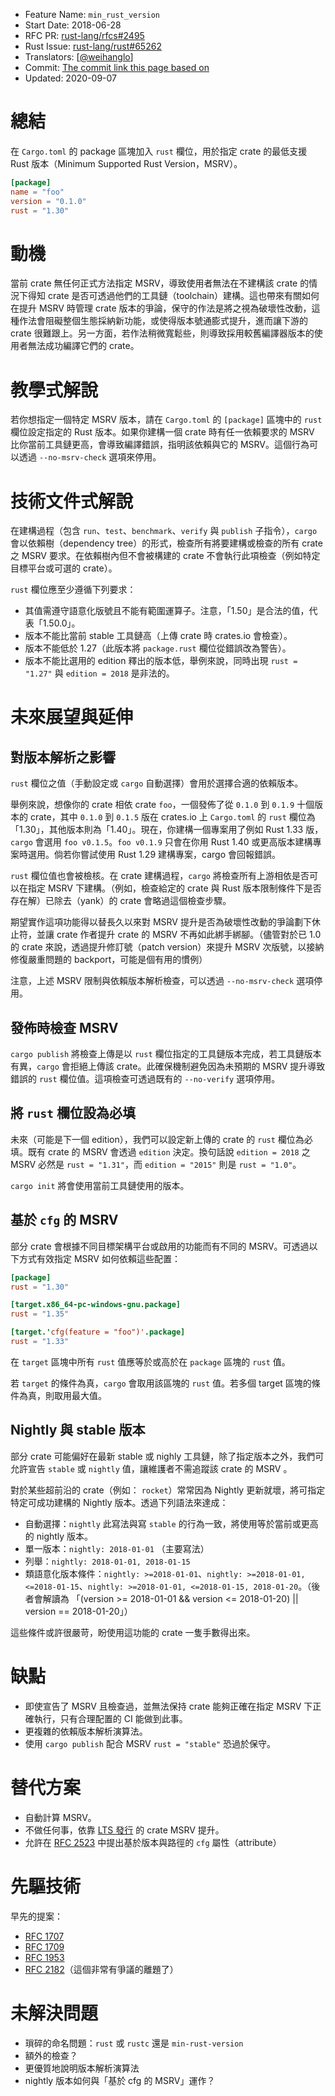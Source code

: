 - Feature Name: `min_rust_version`
- Start Date: 2018-06-28
- RFC PR: [rust-lang/rfcs#2495](https://github.com/rust-lang/rfcs/pull/2495)
- Rust Issue: [rust-lang/rust#65262](https://github.com/rust-lang/rust/issues/65262)
- Translators: [[@weihanglo](https://github.com/weihanglo)]
- Commit: [The commit link this page based on](https://github.com/rust-lang/rfcs/blob/3071138d4ed510d6dfc1f8e1d7e9d4b099ea12e8/text/2495-min-rust-version.md)
- Updated: 2020-09-07

# 總結
[總結]: #總結

在 `Cargo.toml` 的 package 區塊加入 `rust` 欄位，用於指定 crate 的最低支援 Rust 版本（Minimum Supported Rust Version，MSRV）。

```toml
[package]
name = "foo"
version = "0.1.0"
rust = "1.30"
```

# 動機
[動機]: #動機

當前 crate 無任何正式方法指定 MSRV，導致使用者無法在不建構該 crate 的情況下得知 crate 是否可透過他們的工具鏈（toolchain）建構。這也帶來有關如何在提升 MSRV 時管理 crate 版本的爭論，保守的作法是將之視為破壞性改動，這種作法會阻礙整個生態採納新功能，或使得版本號通膨式提升，進而讓下游的 crate 很難跟上。另一方面，若作法稍微寬鬆些，則導致採用較舊編譯器版本的使用者無法成功編譯它們的 crate。

# 教學式解說
[教學式解說]: #教學式解說

若你想指定一個特定 MSRV 版本，請在 `Cargo.toml` 的 `[package]` 區塊中的 `rust` 欄位設定指定的 Rust 版本。如果你建構一個 crate 時有任一依賴要求的 MSRV 比你當前工具鏈更高，會導致編譯錯誤，指明該依賴與它的 MSRV。這個行為可以透過 `--no-msrv-check` 選項來停用。

# 技術文件式解說
[技術文件式解說]: #技術文件式解說

在建構過程（包含 `run`、`test`、`benchmark`、`verify` 與 `publish` 子指令），`cargo` 會以依賴樹（dependency tree）的形式，檢查所有將要建構或檢查的所有 crate 之 MSRV 要求。在依賴樹內但不會被構建的 crate 不會執行此項檢查（例如特定目標平台或可選的 crate）。

`rust` 欄位應至少遵循下列要求：

- 其值需遵守語意化版號且不能有範圍運算子。注意，「1.50」是合法的值，代表「1.50.0」。
- 版本不能比當前 stable 工具鏈高（上傳 crate 時 crates.io 會檢查）。
- 版本不能低於 1.27（此版本將 `package.rust` 欄位從錯誤改為警告）。
- 版本不能比選用的 edition 釋出的版本低，舉例來說，同時出現 `rust = "1.27"` 與 `edition = 2018` 是非法的。

# 未來展望與延伸
[未來展望與延伸]: #未來展望與延伸

## 對版本解析之影響

`rust` 欄位之值（手動設定或 `cargo` 自動選擇）會用於選擇合適的依賴版本。

舉例來說，想像你的 crate 相依 crate `foo`，一個發佈了從 `0.1.0` 到 `0.1.9` 十個版本的 crate，其中 `0.1.0` 到 `0.1.5` 版在 crates.io 上 `Cargo.toml` 的 `rust` 欄位為「1.30」，其他版本則為「1.40」。現在，你建構一個專案用了例如 Rust 1.33 版，`cargo` 會選用 `foo v0.1.5`。`foo v0.1.9` 只會在你用 Rust 1.40 或更高版本建構專案時選用。倘若你嘗試使用 Rust 1.29 建構專案，cargo 會回報錯誤。

`rust` 欄位值也會被檢核。在 crate 建構過程，`cargo` 將檢查所有上游相依是否可以在指定 MSRV 下建構。（例如，檢查給定的 crate 與 Rust 版本限制條件下是否存在解）已除去（yank）的 crate 會略過這個檢查步驟。

期望實作這項功能得以替長久以來對 MSRV 提升是否為破壞性改動的爭論劃下休止符，並讓 crate 作者提升 crate 的 MSRV 不再如此綁手綁腳。（儘管對於已 1.0 的 crate 來說，透過提升修訂號（patch version）來提升 MSRV 次版號，以接納修復嚴重問題的 backport，可能是個有用的慣例）

注意，上述 MSRV 限制與依賴版本解析檢查，可以透過 `--no-msrv-check` 選項停用。

## 發佈時檢查 MSRV

`cargo publish` 將檢查上傳是以 `rust` 欄位指定的工具鏈版本完成，若工具鏈版本有異，`cargo` 會拒絕上傳該 crate。此確保機制避免因為未預期的 MSRV 提升導致錯誤的 `rust` 欄位值。這項檢查可透過既有的 `--no-verify` 選項停用。

## 將 `rust` 欄位設為必填

未來（可能是下一個 edition），我們可以設定新上傳的 crate 的 `rust` 欄位為必填。既有 crate 的 MSRV 會透過 `edition` 決定。換句話說 `edition = 2018` 之 MSRV 必然是 `rust = "1.31"`，而 `edition = "2015"` 則是 `rust = "1.0"`。

`cargo init` 將會使用當前工具鏈使用的版本。

## 基於 `cfg` 的 MSRV

部分 crate 會根據不同目標架構平台或啟用的功能而有不同的 MSRV。可透過以下方式有效指定 MSRV 如何依賴這些配置：

```toml
[package]
rust = "1.30"

[target.x86_64-pc-windows-gnu.package]
rust = "1.35"

[target.'cfg(feature = "foo")'.package]
rust = "1.33"
```

在 `target` 區塊中所有 `rust` 值應等於或高於在 `package` 區塊的 `rust` 值。

若 `target` 的條件為真，`cargo` 會取用該區塊的 `rust` 值。若多個 target 區塊的條件為真，則取用最大值。

## Nightly 與 stable 版本

部分 crate 可能偏好在最新 stable 或 nighly 工具鏈，除了指定版本之外，我們可允許宣告 `stable` 或 `nightly` 值，讓維護者不需追蹤該 crate 的 MSRV 。

對於某些超前沿的 crate（例如： `rocket`）常常因為 Nightly 更新就壞，將可指定特定可成功建構的 Nightly 版本。透過下列語法來達成：

- 自動選擇：`nightly` 此寫法與寫 `stable` 的行為一致，將使用等於當前或更高的 nightly 版本。
- 單一版本：`nightly: 2018-01-01` （主要寫法）
- 列舉：`nightly: 2018-01-01, 2018-01-15`
- 類語意化版本條件：`nightly: >=2018-01-01`、`nightly: >=2018-01-01, <=2018-01-15`、`nightly: >=2018-01-01, <=2018-01-15, 2018-01-20`。（後者會解讀為 「(version >= 2018-01-01 && version <= 2018-01-20) || version == 2018-01-20」）

這些條件或許很嚴苛，盼使用這功能的 crate 一隻手數得出來。

# 缺點
[缺點]: #缺點

- 即使宣告了 MSRV 且檢查過，並無法保持 crate 能夠正確在指定 MSRV 下正確執行，只有合理配置的 CI 能做到此事。
- 更複雜的依賴版本解析演算法。
- 使用 `cargo publish` 配合 MSRV `rust = "stable"` 恐過於保守。

# 替代方案
[替代方案]: #替代方案

- 自動計算 MSRV。
- 不做任何事，依靠 [LTS 發行](https://github.com/rust-lang/rfcs/pull/2483) 的 crate MSRV 提升。
- 允許在 [RFC 2523](https://github.com/rust-lang/rfcs/pull/2523) 中提出基於版本與路徑的 `cfg` 屬性（attribute）

# 先驅技術
[先驅技術]: #先驅技術

早先的提案：

- [RFC 1707](https://github.com/rust-lang/rfcs/pull/1707)
- [RFC 1709](https://github.com/rust-lang/rfcs/pull/1709)
- [RFC 1953](https://github.com/rust-lang/rfcs/pull/1953)
- [RFC 2182](https://github.com/rust-lang/rfcs/pull/2182)（這個非常有爭議的離題了）

# 未解決問題
[未解決問題]: #未解決問題

- 瑣碎的命名問題：`rust` 或 `rustc` 還是 `min-rust-version`
- 額外的檢查？
- 更優質地說明版本解析演算法
- nightly 版本如何與「基於 cfg 的 MSRV」運作？
